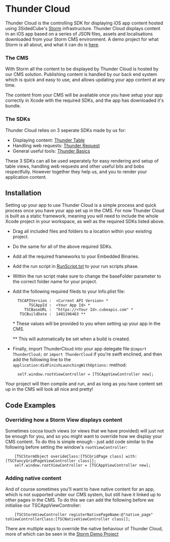 # Thunder Cloud

Thunder Cloud is the controlling SDK for displaying iOS app content hosted using 3SidedCube's [Storm](http://3cu.be/storm) infrastructure. Thunder Cloud displays content in an iOS app based on a series of JSON files, assets and localisations downloaded from your Storm CMS environment. A demo project for what Storm is all about, and what it can do is [here](https://github.com/3sidedcube/iOS-Storm-Demo).

### The CMS

With Storm all the content to be displayed by Thunder Cloud is hosted by our CMS solution. Publishing content is handled by our back end system which is quick and easy to use, and allows updating your app content at any time.

The content from your CMS will be available once you have setup your app correctly in Xcode with the required SDKs, and the app has downloaded it's bundle.

### The SDKs

Thunder Cloud relies on 3 seperate SDKs made by us for: 

+ Displaying content: [Thunder Table](https://github.com/3sidedcube/iOS-ThunderTable)
+ Handling web requests: [Thunder Request](https://github.com/3sidedcube/iOS-ThunderRequest)
+ General useful tools: [Thunder Basics](https://github.com/3sidedcube/iOS-ThunderBasics/tree/master/ThunderBasics)

These 3 SDKs can all be used seperately for easy rendering and setup of table views, handling web requests and other useful bits and bobs respectfully. However together they help us, and you to render your application content.

## Installation

Setting up your app to use Thunder Cloud is a simple process and quick process once you have your app set up in the CMS. For now Thunder Cloud is built as a static framework, meaning you will need to include the whole Xcode project in your workspace, as well as the required SDKs listed above.

+ Drag all included files and folders to a location within your existing project.
+ Do the same for all of the above required SDKs.
+ Add all the required frameworks to your Embedded Binaries.
+ Add the run script in [RunScript.txt](RunScript.txt]) to your run scripts phase.
+ Within the run script make sure to change the baseFolder parameter to the correct folder name for your project.
+ Add the following required fileds to your Info.plist file:

		TSCAPIVersion :  <Current API Version> *
	         TSCAppId :  <Your App Id> *
	       TSCBaseURL :  "https://<Your Id>.cubeapis.com" *
	  	 TSCBuildDate :  1401196463 **

	\* These values will be provided to you when setting up your app in the CMS.

	\*\* This will automatically be set when a build is created.
+ Finally, import ThunderCloud into your app delegate file `@import ThunderCloud;` or `import ThunderCloud` if you're swift enclined, and then add the following line to the `application:didFinishLaunchingWithOptions:` method:
	
		self.window.rootViewController = [TSCAppViewController new];

Your project will then compile and run, and as long as you have content set up in the CMS will look all nice and pretty!

## Code Examples
### Overriding how a Storm View displays content

Sometimes cocoa touch views (or views that we have provided) will just not be enough for you, and so you might want to override how we display your CMS content. To do this is simple enough - just add code similar to the following before setting the window's `rootViewController`:

		[TSCStormObject overideClass:[TSCGridPage class] with:[TSCFancyGridPageViewController class]];
		self.window.rootViewController = [TSCAppViewController new];
### Adding native content

And of course sometimes you'll want to have native content for an app, which is not supported under our CMS system, but still have it linked up to other pages in the CMS. To do this we can add the following before we initialise our TSCAppViewController:

		[TSCStormViewController registerNativePageName:@"native_page" toViewControllerClass:[TSCNativeViewController class]];
		
There are multiple ways to override the native behaviour of Thunder Cloud, more of which can be seen in the [Storm Demo Project](https://github.com/3sidedcube/iOS-Storm-Demo)

